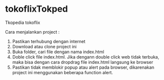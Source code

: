 # tokoflixTokped
Tkopedia  tokoflix 

Cara menjalankan project :
1. Pastikan terhubung dengan internet
2. Download atau clone project ini
3. Buka folder, cari file dengan nama index.html
4. Doble click file index.html. Jika dengann double click web tidak terbuka, 
   maka bisa dengan cara dropdrag file index.html langsung ke browser
5. Pastikan tidak memblokir popup atau alert pada browser, 
   dikarenakan project ini menggunakan beberapa function alert.
